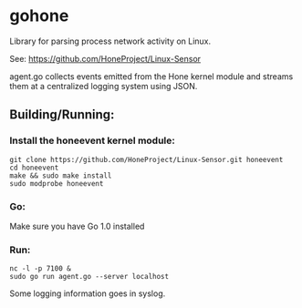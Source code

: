 gohone
======

Library for parsing process network activity on Linux.

See: https://github.com/HoneProject/Linux-Sensor

agent.go collects events emitted from the Hone kernel module and streams them at a centralized logging system using JSON.


## Building/Running:

### Install the honeevent kernel module:
```
git clone https://github.com/HoneProject/Linux-Sensor.git honeevent
cd honeevent
make && sudo make install
sudo modprobe honeevent
```

### Go:
Make sure you have Go 1.0 installed

### Run:
```
nc -l -p 7100 &
sudo go run agent.go --server localhost
```

Some logging information goes in syslog.
